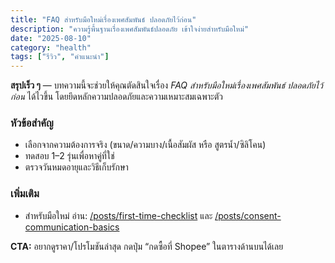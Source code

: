 ```yaml
---
title: "FAQ สำหรับมือใหม่เรื่องเพศสัมพันธ์ ปลอดภัยไว้ก่อน"
description: "ความรู้พื้นฐานเรื่องเพศสัมพันธ์ปลอดภัย เข้าใจง่ายสำหรับมือใหม่"
date: "2025-08-10"
category: "health"
tags: ["รีวิว", "คำแนะนำ"]
---
```

**สรุปเร็ว ๆ** — บทความนี้จะช่วยให้คุณตัดสินใจเรื่อง *FAQ สำหรับมือใหม่เรื่องเพศสัมพันธ์ ปลอดภัยไว้ก่อน* ได้ไวขึ้น โดยยึดหลักความปลอดภัยและความเหมาะสมเฉพาะตัว

### หัวข้อสำคัญ
- เลือกจากความต้องการจริง (ขนาด/ความบาง/เนื้อสัมผัส หรือ สูตรน้ำ/ซิลิโคน)
- ทดสอบ 1–2 รุ่นเพื่อหาคู่ที่ใช่
- ตรวจวันหมดอายุและวิธีเก็บรักษา

### เพิ่มเติม
- สำหรับมือใหม่ อ่าน: [/posts/first-time-checklist](/posts/first-time-checklist) และ [/posts/consent-communication-basics](/posts/consent-communication-basics)

**CTA:** อยากดูราคา/โปรโมชันล่าสุด กดปุ่ม “กดซื้อที่ Shopee” ในตารางด้านบนได้เลย
